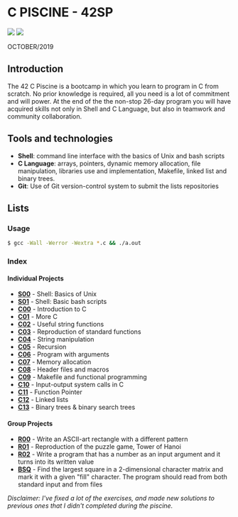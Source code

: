 # C PISCINE - 42SP
![](https://img.shields.io/badge/Language-C-blue)
![](https://img.shields.io/badge/School-42-black)

OCTOBER/2019

## Introduction

The 42 C Piscine is a bootcamp in which you learn to program in C from scratch.
No prior knowledge is required, all you need is a lot of commitment and will power.
At the end of the the non-stop 26-day program you will have acquired skills not only in Shell and C Language, but also in teamwork and community collaboration.

## Tools and technologies

 - **Shell**: command line interface with the basics of Unix and bash scripts
 - **C Language**: arrays, pointers, dynamic memory allocation, file manipulation, libraries use and implementation, Makefile, linked list and binary trees.
 - **Git**: Use of Git version-control system to submit the lists repositories

## Lists

### Usage

```bash
$ gcc -Wall -Werror -Wextra *.c && ./a.out
```

### Index

#### Individual Projects

- **[S00](/s00)** - Shell: Basics of Unix
- **[S01](/s01)** - Shell: Basic bash scripts
- **[C00](/c00)** - Introduction to C
- **[C01](/c01)** - More C
- **[C02](/c02)** - Useful string functions
- **[C03](/c03)** - Reproduction of standard functions
- **[C04](/c04)** - String manipulation
- **[C05](/c05)** - Recursion
- **[C06](/c06)** - Program with arguments
- **[C07](/c07)** - Memory allocation
- **[C08](/c08)** - Header files and macros
- **[C09](/c09)** - Makefile and functional programming
- **[C10](/c10)** - Input-output system calls in C
- **[C11](/c11)** - Function Pointer
- **[C12](/c12)** - Linked lists
- **[C13](/c13)** - Binary trees & binary search trees

#### Group Projects

- **[R00](/r00)** - Write an ASCII-art rectangle with a different pattern
- **[R01](/r01)** - Reproduction of the puzzle game, Tower of Hanoi
- **[R02](/r02)** - Write a program that has a number as an input argument and it turns into its written value
- **[BSQ](/bsq)** - Find the largest square in a 2-dimensional character matrix and mark it with a given "fill" character. The program should read from both standard input and from files


*Disclaimer: I've fixed a lot of the exercises, and made new solutions to previous ones that I didn't completed during the piscine.*

